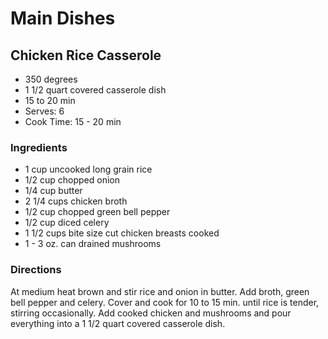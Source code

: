 # Main Dishes

## Chicken Rice Casserole

* 350 degrees
* 1 1/2 quart covered casserole dish
* 15 to 20 min
* Serves: 6
* Cook Time: 15 - 20 min

### Ingredients

* 1 cup uncooked long grain rice
* 1/2 cup chopped onion
* 1/4 cup  butter
* 2 1/4 cups  chicken broth
* 1/2 cup chopped green bell pepper
* 1/2 cup diced celery
* 1 1/2 cups bite size cut chicken breasts cooked
* 1 - 3 oz. can drained mushrooms

### Directions

At medium heat brown and stir rice and onion in butter.  Add broth, green bell pepper and celery.  Cover and cook for 10 to 15 min. until rice is tender, stirring occasionally.  Add cooked chicken and mushrooms and pour everything into a 1 1/2 quart covered casserole dish.
